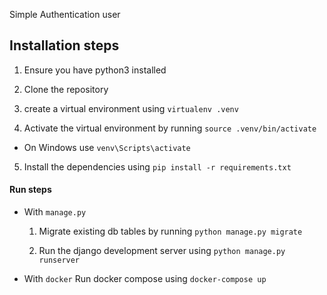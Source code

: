 Simple Authentication user

## Installation steps

1. Ensure you have python3 installed

2. Clone the repository
3. create a virtual environment using `virtualenv .venv`
4. Activate the virtual environment by running `source .venv/bin/activate`

- On Windows use `venv\Scripts\activate`

5. Install the dependencies using `pip install -r requirements.txt`

#### Run steps
- With `manage.py`
  1. Migrate existing db tables by running `python manage.py migrate`

  2. Run the django development server using `python manage.py runserver`


- With `docker`
    Run docker compose using `docker-compose up`